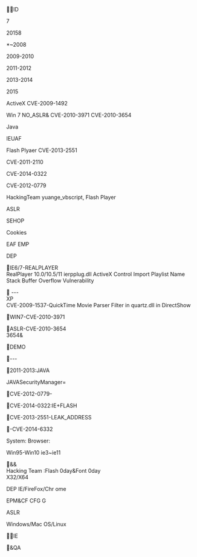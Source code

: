

ID  

  

   

    

   

  

    

7  

  
     
20158  

  

  

         

*~2008

2009-2010

2011-2012

2013-2014

2015

ActiveX   CVE-2009-1492

Win 7  NO_ASLR& CVE-2010-3971 CVE-2010-3654

Java

IEUAF

Flash Plyaer CVE-2013-2551

CVE-2011-2110

CVE-2014-0322

CVE-2012-0779

HackingTeam yuange_vbscript, Flash Player 

  

ASLR

SEHOP

Cookies 

EAF
EMP 

DEP 

IE6/7-REALPLAYER  
RealPlayer  10.0/10.5/11  ierpplug.dll  ActiveX  Control  Import  Playlist   Name  Stack  Buffer  Overflow  Vulnerability  
  

     ---              
  XP  
CVE-2009-1537-QuickTime  Movie  Parser  Filter  in   quartz.dll  in  DirectShow  

  

  

WIN7-CVE-2010-3971  
  

ASLR-CVE-2010-3654  
3654&
          

DEMO  

---  

2011-2013:JAVA  
  
JAVASecurityManager=  

CVE-2012-0779-  

  

CVE-2014-0322:IE+FLASH  

CVE-2013-2551-LEAK_ADDRESS  

-CVE-2014-6332  

System:   Browser:

  Win95-Win10     ie3~ie11  

  

&&  
Hacking  Team  :Flash  0day&Font  0day  
X32/X64

DEP
IE/FireFox/Chr ome

 EPM&CF CFG G 

 ASLR

Windows/Mac OS/Linux

IE  

  

&QA  

